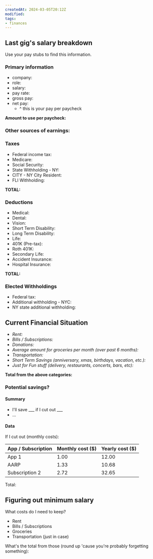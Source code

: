 ```yaml
---
createdAt: 2024-03-05T20:12Z
modified:
tags:
- finances
---
```

## Last gig's salary breakdown

Use your pay stubs to find this information.

### Primary information
- company: 
- role: 
- salary: 
- pay rate: 
- gross pay: 
- net pay: 
	- ^ this is your pay per paycheck

**Amount to use per paycheck:** 

### Other sources of earnings:

### Taxes
- Federal income tax: 
- Medicare: 
- Social Security: 
- State Withholding - NY: 
- CITY - NY City Resident: 
- FLI Withholding: 

**TOTAL:** 

### Deductions
- Medical: 
- Dental: 
- Vision: 
- Short Term Disability: 
- Long Term Disability: 
- Life: 
- 401K (Pre-tax): 
- Roth 401K: 
- Secondary Life: 
- Accident Insurance: 
- Hospital Insurance: 

**TOTAL:** 

### Elected Withholdings

- Federal tax: 
- Additional withholding - NYC: 
- NY state additional withholding: 

## Current Financial Situation

- *Rent:* 
- *Bills / Subscriptions:* 
- *Donations:* 
- *Average amount for groceries per month (over past 6 months):* 
- *Transportation:* 
- *Short Term Savings (anniversary, xmas, birthdays, vacation, etc.):* 
- *Just for Fun stuff (delivery, restaurants, concerts, bars, etc):* 

**Total from the above categories:** 

### Potential savings?

#### Summary

- I'll save ___ if I cut out ___
- ...

#### Data
If I cut out (monthly costs):

| App / Subscription | Monthly cost ($) | Yearly cost ($) |
| ------------------ | ---------------- | --------------- |
| App 1              | 1.00             | 12.00           |
| AARP               | 1.33             | 10.68           |
| Subscription 2     | 2.72             | 32.65           |

Total: 


## Figuring out minimum salary

What costs do I need to keep?
- Rent
- Bills / Subscriptions
- Groceries
- Transportation (just in case)

What's the total from those (round up 'cause you're probably forgetting something):
